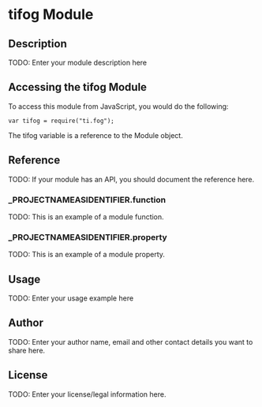# tifog Module

## Description

TODO: Enter your module description here

## Accessing the tifog Module

To access this module from JavaScript, you would do the following:

	var tifog = require("ti.fog");

The tifog variable is a reference to the Module object.	

## Reference

TODO: If your module has an API, you should document
the reference here.

### ___PROJECTNAMEASIDENTIFIER__.function

TODO: This is an example of a module function.

### ___PROJECTNAMEASIDENTIFIER__.property

TODO: This is an example of a module property.

## Usage

TODO: Enter your usage example here

## Author

TODO: Enter your author name, email and other contact
details you want to share here. 

## License

TODO: Enter your license/legal information here.
